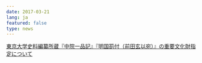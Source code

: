 ```yaml
---
date: 2017-03-21
lang: ja
featured: false
type: news
---
```

<a href="http://www.u-tokyo.ac.jp/ja/news/topics/topics_z0206_00014.html" target="_blank">東京大学史料編纂所蔵『中院一品記』『明国箚付（前田玄以宛）』の重要文化財指定について</a>
